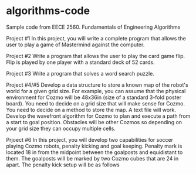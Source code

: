 # algorithms-code
Sample code from EECE 2560. Fundamentals of Engineering Algorithms

Project #1
In this project, you will write a complete program that allows the user to play a game of Mastermind
against the computer. 

Project #2
Write a program that allows the user to play the card game flip. Flip is played by one player with a
standard deck of 52 cards.

Project #3
Write a program that solves a word search puzzle.

Project #4/#5
Develop a data structure to store a known map of the robot's world for a given grid size. For example, you can assume that the physical environment for Cozmo will be 48x36in (size of a standard 3-fold poster board). You need to decide on a grid size that will make sense for Cozmo. You need to decide on a method to store the map. A text file will work. 
Develop the wavefront algorithm for Cozmo to plan and execute a path from a start to goal position. Obstacles will be other Cozmos so depending on your grid size they can occupy multiple cells. 

Prjoect #6
In this project, you will develop two capabilities for soccer playing Cozmo robots, penalty kicking and goal keeping. Penalty mark is located 18 in from the midpoint between the goalposts and equidistant to them. The goalposts will be marked by two Cozmo cubes that are 24 in apart. The penalty kick setup will be as follows
